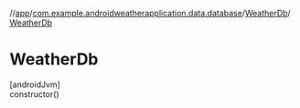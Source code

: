 //[app](../../../index.md)/[com.example.androidweatherapplication.data.database](../index.md)/[WeatherDb](index.md)/[WeatherDb](-weather-db.md)

# WeatherDb

[androidJvm]\
constructor()
